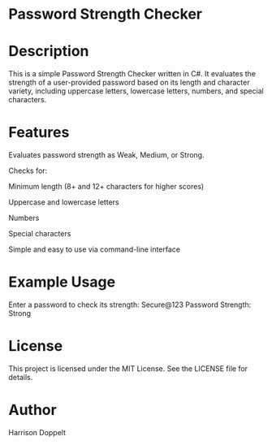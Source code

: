 # Password Strength Checker

# Description

This is a simple Password Strength Checker written in C#. It evaluates the strength of a user-provided password based on its length and character variety, including uppercase letters, lowercase letters, numbers, and special characters.

# Features

Evaluates password strength as Weak, Medium, or Strong.

Checks for:

Minimum length (8+ and 12+ characters for higher scores)

Uppercase and lowercase letters

Numbers

Special characters

Simple and easy to use via command-line interface

# Example Usage

Enter a password to check its strength: Secure@123
Password Strength: Strong

# License

This project is licensed under the MIT License. See the LICENSE file for details.

# Author

Harrison Doppelt

